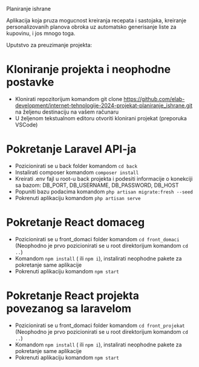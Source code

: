 
Planiranje ishrane

Aplikacija koja pruza mogucnost kreiranja recepata i sastojaka, kreiranje personalizovanih planova obroka uz automatsko generisanje liste za kupovinu, i jos mnogo toga.

Uputstvo za preuzimanje projekta:

# Kloniranje projekta i neophodne postavke
 
- Klonirati repozitorijum komandom git clone https://github.com/elab-development/internet-tehnologije-2024-projekat-planiranje_ishrane.git na željenu destinaciju na vašem računaru
- U željenom tekstualnom editoru otvoriti klonirani projekat (preporuka VSCode)
 
# Pokretanje Laravel API-ja
 
- Pozicionirati se u back folder komandom `cd back`
- Instalirati composer komandom `composer install`
- Kreirati .env fajl u root-u back projekta i podesiti informacije o konekciji sa bazom: DB_PORT, DB_USERNAME, DB_PASSWORD, DB_HOST
- Popuniti bazu podacima komandom `php artisan migrate:fresh --seed`
- Pokrenuti aplikaciju komandom `php artisan serve`
 
# Pokretanje React domaceg
 
- Pozicionirati se u front_domaci folder komandom `cd front_domaci` (Neophodno je prvo pozicionirati se u root direktorijum komandom `cd ..`)
- Komandom `npm install` ( ili `npm i`), instalirati neophodne pakete za pokretanje same aplikacije
- Pokrenuti aplikaciju komandom `npm start`

# Pokretanje React projekta povezanog sa laravelom
 
- Pozicionirati se u front_domaci folder komandom `cd front_projekat` (Neophodno je prvo pozicionirati se u root direktorijum komandom `cd ..`)
- Komandom `npm install` ( ili `npm i`), instalirati neophodne pakete za pokretanje same aplikacije
- Pokrenuti aplikaciju komandom `npm start`
